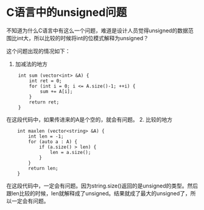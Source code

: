 # C语言中的unsigned问题
不知道为什么C语言中有这么一个问题，难道是设计人员觉得unsigned的数据范围比int大，所以比较的时候将int的位模式解释为unsigned？

这个问题出现的情况如下：

1. 加减法的地方
        
        int sum (vector<int> &A) {
            int ret = 0;
            for (int i = 0; i <= A.size()-1; ++i) {
                sum += A[i];
            }
            return ret;
        }
在这段代码中，如果传进来的A是个空的，就会有问题。
2. 比较的地方
        
        int maxlen (vector<string> &A) {
            int len = -1;
            for (auto a : A) {
                if (a.size() > len) {
                    len = a.size();
                }
            }
            return len;
        }
在这段代码中，一定会有问题。因为string.size()返回的是unsigned的类型。然后跟len比较的时候，len就解释成了unsigned。结果就成了最大的unsigned了，所以一定会有问题。